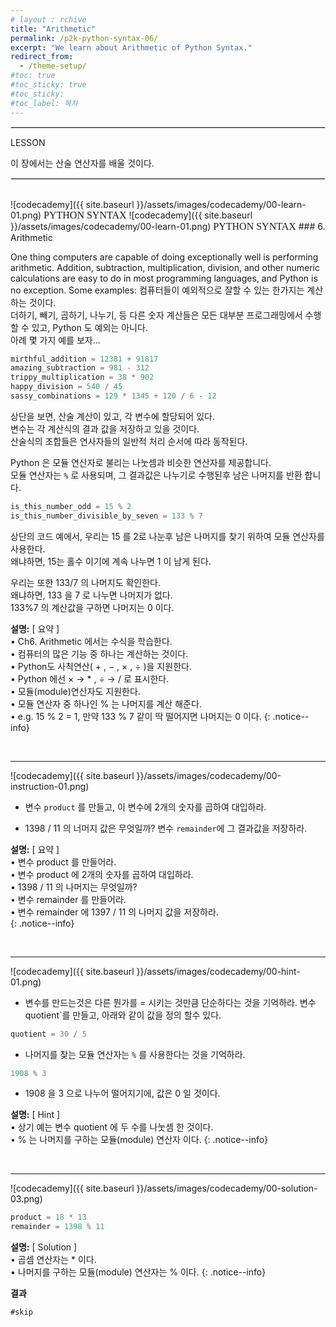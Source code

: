 ```yaml
---
# layout : rchive
title: "Arithmetic"
permalink: /p2k-python-syntax-06/
excerpt: "We learn about Arithmetic of Python Syntax."
redirect_from:
  - /theme-setup/
#toc: true
#toc_sticky: true
#toc_sticky:
#toc_label: 목차
---
```


  
   
<hr style="border: solid 1px #dddddd ;">    
LESSON    

이 장에서는 산술 연산자를 배울 것이다.  

<hr style="border: solid 1px #dddddd ;">    
<br>
![codecademy]({{ site.baseurl }}/assets/images/codecademy/00-learn-01.png)    
<font size="3"  face="돋움">PYTHON SYNTAX</font> 
![codecademy]({{ site.baseurl }}/assets/images/codecademy/00-learn-01.png)    
<font size="3"  face="돋움">PYTHON SYNTAX</font> 
### 6. Arithmetic    

One thing computers are capable of doing exceptionally well is performing arithmetic. Addition, subtraction, multiplication, division, and other numeric calculations are easy to do in most programming languages, and Python is no exception. Some examples:
컴퓨터들이 예외적으로 잘할 수 있는 한가지는 계산하는 것이다.    
더하기, 빼기, 곱하기, 나누기, 등 다른 숫자 계산들은 모든 대부분 프로그래밍에서 수행할 수 있고, Python 도 예외는 아니다.     
아례 몇 가지 예를 보자...


```python
mirthful_addition = 12381 + 91817
amazing_subtraction = 981 - 312
trippy_multiplication = 38 * 902
happy_division = 540 / 45
sassy_combinations = 129 * 1345 + 120 / 6 - 12
```

상단을 보면, 산술 계산이 있고, 각 변수에 할당되어 있다.    
변수는 각 계산식의 결과 값을 저장하고 있을 것이다.   
산술식의 조합들은 연사자들의 일반적 처리 순서에 따라 동작된다.    

Python 은 모듈 연산자로 불리는 나눗셈과 비슷한 연산자를 제공합니다.    
모듈 연산자는 `%` 로 사용되며, 그 결과값은 나누기로 수행된후 남은 나머지를 반환 합니다.      

```python
is_this_number_odd = 15 % 2
is_this_number_divisible_by_seven = 133 % 7
```   

상단의 코드 예에서, 우리는 15 를 2로 나눈후 남은 나머지를 찾기 위하여 모듈 연산자를 사용한다.    
왜냐하면, 15는 홀수 이기에 계속 나누면 1 이 남게 된다.    

우리는 또한 133/7 의 나머지도 확인한다.    
왜냐하면, 133 을 7 로 나누면 나머지가 없다.     
133%7 의 계산값을 구하면 나머지는 0 이다. 


**설명:** [ 요약 ]     
• Ch6. Arithmetic 에서는 수식을 학습한다.     
• 컴퓨터의 많은 기능 중 하나는 계산하는 것이다.     
• Python도 사칙연산( + , − , × , ÷ )을 지원한다.    
• Python 에선 × → * , ÷ → / 로 표시한다.    
• 모듈(module)연산자도 지원한다.     
• 모듈 연산자 중 하나인 % 는 나머지를 계산 해준다.    
• e.g. 15 % 2 = 1, 만약 133 % 7 같이 딱 떨어지면 나머지는 0 이다.
{: .notice--info}


<br>
<hr/>


![codecademy]({{ site.baseurl }}/assets/images/codecademy/00-instruction-01.png)    

* 변수 `product` 를 만들고, 이 변수에 2개의 숫자를 곱하여 대입하라.    

* 1398 / 11 의 너머지 값은 무엇일까? 변수 `remainder`에 그 결과값을 저장하라.     

**설명:** [ 요약 ]    
• 변수 product 를 만들어라.    
• 변수 product 에 2개의 숫자를 곱하여 대입하라.  
• 1398 / 11  의 나머지는 무엇일까?     
• 변수 remainder 를 만들어라.    
• 변수 remainder 에 1397 / 11 의 나머지 값을 저장하라.  
{: .notice--info}

<br>
<hr/>


![codecademy]({{ site.baseurl }}/assets/images/codecademy/00-hint-01.png)    

* 변수를 만드는것은 다른 뭔가를 = 시키는 것만큼 단순하다는 것을 기억하라. 변수 quotient`를 만들고, 아래와 같이 값을 정의 할수 있다.   

```python
quotient = 30 / 5
```

* 나머지를 찾는 모듈 연산자는 `%` 를 사용한다는 것을 기억하라.    

```python
1908 % 3
```

* 1908 을 3 으로 나누어 떨어지기에, 값은 0 일 것이다. 

**설명:** [ Hint ]    
• 상기 예는 변수 quotient 에 두 수를 나눗셈 한 것이다.    
• % 는 나머지를 구하는 모듈(module) 연산자 이다. 
{: .notice--info}

<p style="page-break-before: always;"></p>     
<br>
<hr/>


![codecademy]({{ site.baseurl }}/assets/images/codecademy/00-solution-03.png)    


```python
product = 18 * 13
remainder = 1398 % 11
```

**설명:** [ Solution ]     
•  곱셈 연산자는 * 이다.     
•  나머지를 구하는 모듈(module) 연산자는 % 이다. 
{: .notice--info}    


**결과**     
``` 
#skip
```   
